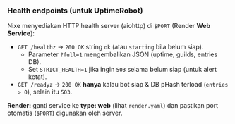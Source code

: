 
### Health endpoints (untuk UptimeRobot)
Nixe menyediakan HTTP health server (aiohttp) di `$PORT` (Render **Web Service**):
- `GET /healthz` → `200 OK` string `ok` (atau `starting` bila belum siap).  
  - Parameter `?full=1` mengembalikan JSON (uptime, guilds, entries DB).
  - Set `STRICT_HEALTH=1` jika ingin `503` selama belum siap (untuk alert ketat).
- `GET /readyz` → `200 OK` **hanya** kalau bot siap & DB pHash terload (`entries > 0`), selain itu `503`.

**Render:** ganti service ke **type: web** (lihat `render.yaml`) dan pastikan port otomatis (`$PORT`) digunakan oleh server.
